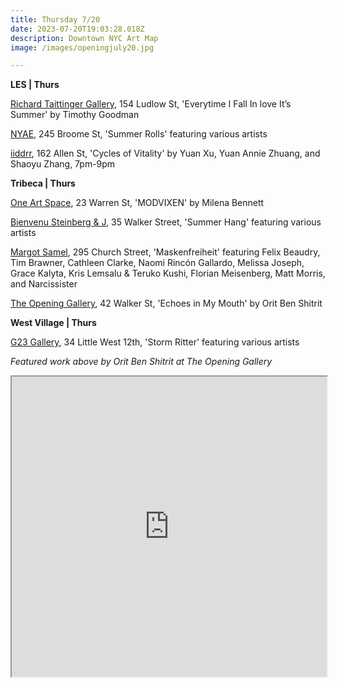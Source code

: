 ```yaml
---
title: Thursday 7/20
date: 2023-07-20T19:03:28.018Z
description: Downtown NYC Art Map
image: /images/openingjuly20.jpg

---
```

**L﻿ES | Thurs**

[Richard Taittinger Gallery](https://richardtaittinger.com/exhibition/everytime-i-fall-in-love-its-summer/), 154 Ludlow St, 'Everytime I Fall In love It’s Summer' by Timothy Goodman

[NYAE](https://www.nyartistsequity.org/all-events/summetime-rolls), 245 Broome St, 'Summer Rolls' featuring various artists

[iiddrr](https://iidrr.com/), 162 Allen St, 'Cycles of Vitality' by Yuan Xu, Yuan Annie Zhuang, and Shaoyu Zhang, 7pm-9pm

**Tribeca | Thurs**

[One Art Space](https://oneartspace.com/modvixen-milena-bennett-july-20th-to-july-23rd-2023/), 23 Warren St, 'MODVIXEN' by Milena Bennett

[Bienvenu Steinberg & J](http://www.bienvenusteinbergandpartner.com/exhibitions), 35 Walker Street, 'Summer Hang' featuring various artists

[Margot Samel](https://www.margotsamel.com/exhibition/maskenfreiheit/), 295 Church Street, 'Maskenfreiheit' featuring Felix Beaudry, Tim Brawner, Cathleen Clarke, Naomi Rincón Gallardo, Melissa Joseph, Grace Kalyta, Kris Lemsalu & Teruko Kushi, Florian Meisenberg, Matt Morris, and Narcissister

[The Opening Gallery](https://www.theopeninggallery.com/), 42 Walker St, 'Echoes in My Mouth' by Orit Ben Shitrit

**W﻿est Village | Thurs**

[G23 Gallery](https://www.eventbrite.com/e/gallery-groove-storm-ritter-g23ny-tickets-676317442677), 34 Little West 12th, 'Storm Ritter' featuring various artists

*F﻿eatured work above by Orit Ben Shitrit at The Opening Gallery*

<iframe src="https://www.google.com/maps/d/u/1/embed?mid=1j5AajZ34ZowgwGKUVtxZjxEm_cgrZ2E&ehbc=2E312F" width="100%" height="480"></iframe>